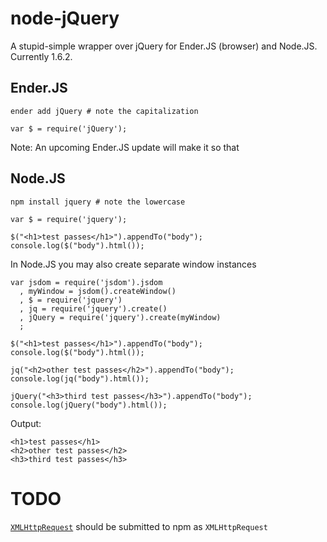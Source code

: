 node-jQuery
====

A stupid-simple wrapper over jQuery for Ender.JS (browser) and Node.JS. Currently 1.6.2.

Ender.JS
---

    ender add jQuery # note the capitalization

    var $ = require('jQuery');

Note: An upcoming Ender.JS update will make it so that 

Node.JS
---

    npm install jquery # note the lowercase

    var $ = require('jquery');

    $("<h1>test passes</h1>").appendTo("body");
    console.log($("body").html());


In Node.JS you may also create separate window instances

    var jsdom = require('jsdom').jsdom
      , myWindow = jsdom().createWindow()
      , $ = require('jquery')
      , jq = require('jquery').create()
      , jQuery = require('jquery').create(myWindow)
      ;

    $("<h1>test passes</h1>").appendTo("body");
    console.log($("body").html());

    jq("<h2>other test passes</h2>").appendTo("body");
    console.log(jq("body").html());

    jQuery("<h3>third test passes</h3>").appendTo("body");
    console.log(jQuery("body").html());

Output:

    <h1>test passes</h1>
    <h2>other test passes</h2>
    <h3>third test passes</h3>


TODO
====

[`XMLHttpRequest`](https://github.com/driverdan/node-XMLHttpRequest) should be submitted to npm as `XMLHttpRequest`
